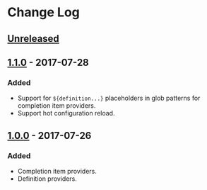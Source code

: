 # Change Log


## [Unreleased]

## [1.1.0] - 2017-07-28
### Added
 - Support for `${definition...}` placeholders in glob patterns for completion item providers.
 - Support hot configuration reload.

## [1.0.0] - 2017-07-26
### Added
 - Completion item providers.
 - Definition providers.

[Unreleased]: https://github.com/olivierlacan/keep-a-changelog/compare/v1.1.0...HEAD
[1.1.0]: https://github.com/olivierlacan/keep-a-changelog/compare/v1.1.0...v1.0.0
[1.0.0]: https://github.com/BrightSoul/vscode-html-configurable-autocomplete/releases/tag/v1.0.0